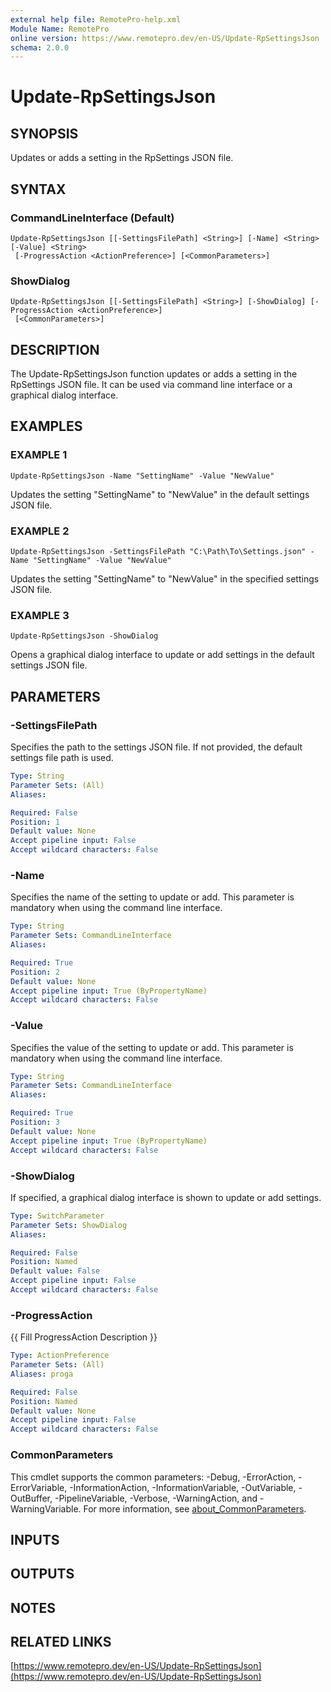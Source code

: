 ```yaml
---
external help file: RemotePro-help.xml
Module Name: RemotePro
online version: https://www.remotepro.dev/en-US/Update-RpSettingsJson
schema: 2.0.0
---
```


# Update-RpSettingsJson

## SYNOPSIS
Updates or adds a setting in the RpSettings JSON file.

## SYNTAX

### CommandLineInterface (Default)
```
Update-RpSettingsJson [[-SettingsFilePath] <String>] [-Name] <String> [-Value] <String>
 [-ProgressAction <ActionPreference>] [<CommonParameters>]
```

### ShowDialog
```
Update-RpSettingsJson [[-SettingsFilePath] <String>] [-ShowDialog] [-ProgressAction <ActionPreference>]
 [<CommonParameters>]
```

## DESCRIPTION
The Update-RpSettingsJson function updates or adds a setting in the RpSettings
JSON file.
It can be used via command line interface or a graphical dialog
interface.

## EXAMPLES

### EXAMPLE 1
```
Update-RpSettingsJson -Name "SettingName" -Value "NewValue"
```

Updates the setting "SettingName" to "NewValue" in the default settings JSON
file.

### EXAMPLE 2
```
Update-RpSettingsJson -SettingsFilePath "C:\Path\To\Settings.json" -Name "SettingName" -Value "NewValue"
```

Updates the setting "SettingName" to "NewValue" in the specified settings JSON
file.

### EXAMPLE 3
```
Update-RpSettingsJson -ShowDialog
```

Opens a graphical dialog interface to update or add settings in the default
settings JSON file.

## PARAMETERS

### -SettingsFilePath
Specifies the path to the settings JSON file.
If not provided, the default
settings file path is used.

```yaml
Type: String
Parameter Sets: (All)
Aliases:

Required: False
Position: 1
Default value: None
Accept pipeline input: False
Accept wildcard characters: False
```

### -Name
Specifies the name of the setting to update or add.
This parameter is mandatory
when using the command line interface.

```yaml
Type: String
Parameter Sets: CommandLineInterface
Aliases:

Required: True
Position: 2
Default value: None
Accept pipeline input: True (ByPropertyName)
Accept wildcard characters: False
```

### -Value
Specifies the value of the setting to update or add.
This parameter is mandatory
when using the command line interface.

```yaml
Type: String
Parameter Sets: CommandLineInterface
Aliases:

Required: True
Position: 3
Default value: None
Accept pipeline input: True (ByPropertyName)
Accept wildcard characters: False
```

### -ShowDialog
If specified, a graphical dialog interface is shown to update or add settings.

```yaml
Type: SwitchParameter
Parameter Sets: ShowDialog
Aliases:

Required: False
Position: Named
Default value: False
Accept pipeline input: False
Accept wildcard characters: False
```

### -ProgressAction
{{ Fill ProgressAction Description }}

```yaml
Type: ActionPreference
Parameter Sets: (All)
Aliases: proga

Required: False
Position: Named
Default value: None
Accept pipeline input: False
Accept wildcard characters: False
```

### CommonParameters
This cmdlet supports the common parameters: -Debug, -ErrorAction, -ErrorVariable, -InformationAction, -InformationVariable, -OutVariable, -OutBuffer, -PipelineVariable, -Verbose, -WarningAction, and -WarningVariable. For more information, see [about_CommonParameters](http://go.microsoft.com/fwlink/?LinkID=113216).

## INPUTS

## OUTPUTS

## NOTES

## RELATED LINKS

[https://www.remotepro.dev/en-US/Update-RpSettingsJson](https://www.remotepro.dev/en-US/Update-RpSettingsJson)

